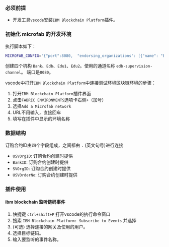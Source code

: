 
### 必须前提
- 开发工具`vscode`安装`IBM Blockchain Platform`插件。


### 初始化 microfab 的开发环境
执行脚本如下：
```bash
MICROFAB_CONFIG='{"port":8080,  "endorsing_organizations": [{"name": "Bank"},{"name": "Edb"},{"name": "Edu1"},{"name": "Edu2"}],"channels": [{"name": "edb-supervision-channel","endorsing_organizations": ["Bank", "Edb", "Edu1", "Edu2"]}]}' docker run -e MICROFAB_CONFIG --label fabric-environment-name="edb Microfab" -d -p 8080:8080 ibmcom/ibp-microfab:0.0.11
```
创建四个机构 `Bank`、`Edb`、`Edu1`、`Edu2`。使用的通道名称 `edb-supervision-channel`。
端口是`8080`。

vscode中打开`IBM Blockchain Platform`中连接测试环境区块链环境的步骤：

1. 打开`IBM Blockchain Platform`插件界面
2. 点击`FABRIC ENVIRONMENTS`选项卡右侧`+`（加号）
3. 选择`Add a Microfab network`
4. URL不用输入，直接回车
5. 填写在插件中显示的环境名称

### 数据结构
订购合约ID由四个字段组成，之间都由 `.` (英文句号)进行连接
- `USVOrgID`: 订购合约创建时提供
- `BankID`: 订购合约创建时提供
- `SVOrgID`: 订购合约创建时提供
- `USVOrderNo`: 订购合约创建时提供

### 插件使用
#### ibm blockchain 监听链码事件
1. 快捷键 `ctrl+shift+P` 打开vscode的执行命令窗口
2. 搜索 `IBM Blockchain Platform: Subscribe to Events` 并选择
3. (可选) 选择连接的网关及使用的用户。
4. 选择目标链码。
5. 输入要监听的事件名称。